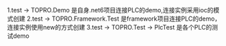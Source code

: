 1.test -> TOPRO.Demo 是自身.net6项目连接PLC的demo,连接实例采用ioc的模式创建
2.test -> TOPRO.Framework.Test 是framework项目连接PLC的demo，连接实例使用new的方式创建
3.test -> TOPRO.Test -> PlcTest 是各个PLC的测试demo   
